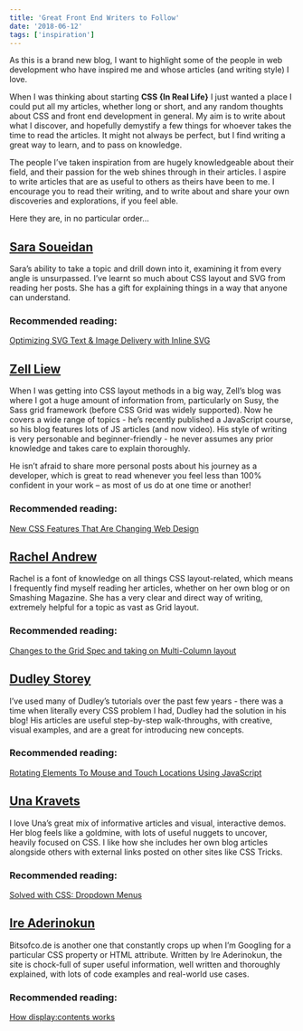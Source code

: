 ```yaml
---
title: 'Great Front End Writers to Follow'
date: '2018-06-12'
tags: ['inspiration']
---
```


As this is a brand new blog, I want to highlight some of the people in web development who have inspired me and whose articles (and writing style) I love.

When I was thinking about starting <strong>CSS {In Real Life}</strong> I just wanted a place I could put all my articles, whether long or short, and any random thoughts about CSS and front end development in general. My aim is to write about what I discover, and hopefully demystify a few things for whoever takes the time to read the articles. It might not always be perfect, but I find writing a great way to learn, and to pass on knowledge.

The people I’ve taken inspiration from are hugely knowledgeable about their field, and their passion for the web shines through in their articles. I aspire to write articles that are as useful to others as theirs have been to me. I encourage you to read their writing, and to write about and share your own discoveries and explorations, if you feel able.

Here they are, in no particular order…

## [Sara Soueidan](https://www.sarasoueidan.com/)

Sara’s ability to take a topic and drill down into it, examining it from every angle is unsurpassed. I’ve learnt so much about CSS layout and SVG from reading her posts. She has a gift for explaining things in a way that anyone can understand.

### Recommended reading:

[Optimizing SVG Text & Image Delivery with Inline SVG](https://www.sarasoueidan.com/blog/optimizing-svg-delivery-with-svg/)

## [Zell Liew](https://zellwk.com/)

When I was getting into CSS layout methods in a big way, Zell’s blog was where I got a huge amount of information from, particularly on Susy, the Sass grid framework (before CSS Grid was widely supported). Now he covers a wide range of topics - he’s recently published a JavaScript course, so his blog features lots of JS articles (and now video). His style of writing is very personable and beginner-friendly - he never assumes any prior knowledge and takes care to explain thoroughly.

He isn’t afraid to share more personal posts about his journey as a developer, which is great to read whenever you feel less than 100% confident in your work – as most of us do at one time or another!

### Recommended reading:

[New CSS Features That Are Changing Web Design](https://www.smashingmagazine.com/2018/05/future-of-web-design/)

## [Rachel Andrew](https://rachelandrew.co.uk/)

Rachel is a font of knowledge on all things CSS layout-related, which means I frequently find myself reading her articles, whether on her own blog or on Smashing Magazine. She has a very clear and direct way of writing, extremely helpful for a topic as vast as Grid layout.

### Recommended reading:

[Changes to the Grid Spec and taking on Multi-Column layout](https://rachelandrew.co.uk/archives/2017/08/08/changes-to-the-grid-spec-and-taking-on-multi-column-layout/)

## [Dudley Storey](https://thenewcode.com/)

I’ve used many of Dudley’s tutorials over the past few years - there was a time when literally every CSS problem I had, Dudley had the solution in his blog! His articles are useful step-by-step walk-throughs, with creative, visual examples, and are a great for introducing new concepts.

### Recommended reading:

[Rotating Elements To Mouse and Touch Locations Using JavaScript](http://thenewcode.com/1124/Rotating-Elements-To-Mouse-and-Touch-Locations-Using-JavaScript)

## [Una Kravets](https://una.im/)

I love Una’s great mix of informative articles and visual, interactive demos. Her blog feels like a goldmine, with lots of useful nuggets to uncover, heavily focused on CSS. I like how she includes her own blog articles alongside others with external links posted on other sites like CSS Tricks.

### Recommended reading:

[Solved with CSS: Dropdown Menus](https://css-tricks.com/solved-with-css-dropdown-menus/)

## [Ire Aderinokun](https://bitsofco.de/)

Bitsofco.de is another one that constantly crops up when I’m Googling for a particular CSS property or HTML attribute. Written by Ire Aderinokun, the site is chock-full of super useful information, well written and thoroughly explained, with lots of code examples and real-world use cases.

### Recommended reading:

[How display:contents works](https://bitsofco.de/how-display-contents-works/)
